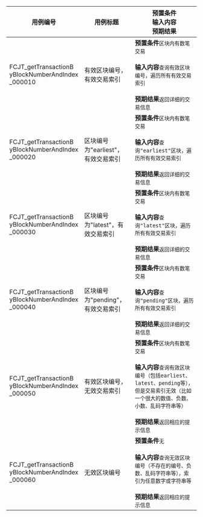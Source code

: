 |用例编号|用例标题|预置条件<br>输入内容<br>预期结果|
|----------------|----------------|----------------|
|FCJT_getTransactionB<br>yBlockNumberAndIndex<br>_000010|有效区块编号，有效交易索引|**预置条件**`区块内有数笔交易`<br><br>**输入内容**`查询有效区块编号，遍历所有有效交易索引`<br><br>**预期结果**`返回详细的交易信息`|
|FCJT_getTransactionB<br>yBlockNumberAndIndex<br>_000020|区块编号为"earliest"，有效交易索引|**预置条件**`区块内有数笔交易`<br><br>**输入内容**`查询"earliest"区块，遍历所有有效交易索引`<br><br>**预期结果**`返回详细的交易信息`|
|FCJT_getTransactionB<br>yBlockNumberAndIndex<br>_000030|区块编号为"latest"，有效交易索引|**预置条件**`区块内有数笔交易`<br><br>**输入内容**`查询"latest"区块，遍历所有有效交易索引`<br><br>**预期结果**`返回详细的交易信息`|
|FCJT_getTransactionB<br>yBlockNumberAndIndex<br>_000040|区块编号为"pending"，有效交易索引|**预置条件**`区块内有数笔交易`<br><br>**输入内容**`查询"pending"区块，遍历所有有效交易索引`<br><br>**预期结果**`返回详细的交易信息`|
|FCJT_getTransactionB<br>yBlockNumberAndIndex<br>_000050|有效区块编号，无效交易索引|**预置条件**`区块内有数笔交易`<br><br>**输入内容**`查询有效区块编号（包括earliest、latest、pending等），但是交易索引无效（比如一个很大的数值、负数、小数、乱码字符串等）`<br><br>**预期结果**`返回相应的提示信息`|
|FCJT_getTransactionB<br>yBlockNumberAndIndex<br>_000060|无效区块编号|**预置条件**`无`<br><br>**输入内容**`查询无效区块编号（不存在的编号、负数、乱码字符串等），索引为任意数字或字符串等`<br><br>**预期结果**`返回相应的提示信息`|
